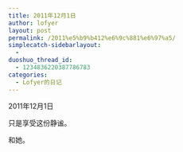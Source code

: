 ```yaml
---
title: 2011年12月1日
author: lofyer
layout: post
permalink: /2011%e5%b9%b412%e6%9c%881%e6%97%a5/
simplecatch-sidebarlayout:
  - 
duoshuo_thread_id:
  - 1234836220387786783
categories:
  - Lofyer的日记
---
```

2011年12月1日

只是享受这份静谧。

和她。